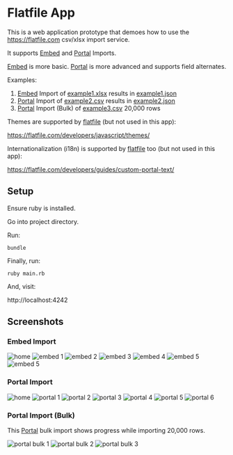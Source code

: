 # Flatfile App

This is a web application prototype that demoes how to use the https://flatfile.com csv/xlsx import service.

It supports [Embed](https://flatfile.com/docs/getting-started/) and [Portal](https://flatfile.com/developers/) Imports.

[Embed](https://flatfile.com/docs/getting-started/) is more basic. [Portal](https://flatfile.com/developers/) is more advanced and supports field alternates.

Examples:
1. [Embed](https://flatfile.com/docs/getting-started/) Import of [example1.xlsx](/example1.xlsx) results in [example1.json](/example1.json)
2. [Portal](https://flatfile.com/developers/) Import of [example2.csv](/example2.csv) results in [example2.json](/example2.json)
3. [Portal](https://flatfile.com/developers/) Import (Bulk) of [example3.csv](/example3.csv) 20,000 rows

Themes are supported by [flatfile](https://flatfile.com) (but not used in this app):

https://flatfile.com/developers/javascript/themes/

Internationalization (i18n) is supported by [flatfile](https://flatfile.com) too (but not used in this app):

https://flatfile.com/developers/guides/custom-portal-text/

## Setup

Ensure ruby is installed.

Go into project directory.

Run:

```
bundle
```

Finally, run:

```
ruby main.rb
```

And, visit:

http://localhost:4242

## Screenshots

### Embed Import

![home](/screenshots/flatfile_app_home.png)
![embed 1](/screenshots/flatfile_app_embed_import_screen1.png)
![embed 2](/screenshots/flatfile_app_embed_import_screen2.png)
![embed 3](/screenshots/flatfile_app_embed_import_screen3.png)
![embed 4](/screenshots/flatfile_app_embed_import_screen4.png)
![embed 5](/screenshots/flatfile_app_embed_import_screen5.png)
![embed 5](/screenshots/flatfile_app_embed_import_screen6.png)

### Portal Import

![home](/screenshots/flatfile_app_home.png)
![portal 1](/screenshots/flatfile_app_portal_import_screen1.png)
![portal 2](/screenshots/flatfile_app_portal_import_screen2.png)
![portal 3](/screenshots/flatfile_app_portal_import_screen3.png)
![portal 4](/screenshots/flatfile_app_portal_import_screen4.png)
![portal 5](/screenshots/flatfile_app_portal_import_screen5.png)
![portal 6](/screenshots/flatfile_app_portal_import_screen6.png)

### Portal Import (Bulk)

This [Portal](https://flatfile.com/developers/) bulk import shows progress while importing 20,000 rows.

![portal bulk 1](/screenshots/flatfile_app_portal_import_bulk_screen1.png)
![portal bulk 2](/screenshots/flatfile_app_portal_import_bulk_screen2.png)
![portal bulk 3](/screenshots/flatfile_app_portal_import_bulk_screen3.png)
